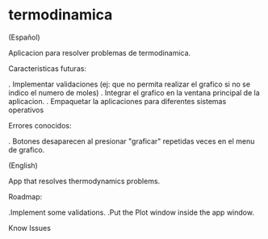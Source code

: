 # termodinamica
(Español)

Aplicacion para resolver problemas de termodinamica.

Caracteristicas futuras:

. Implementar validaciones (ej: que no permita realizar el grafico si no se indico el numero de moles)
. Integrar el grafico en la ventana principal de la aplicacion.
. Empaquetar la aplicaciones para diferentes sistemas operativos


Errores conocidos:

. Botones desaparecen al presionar "graficar" repetidas veces en el menu de grafico.

(English)

App that resolves thermodynamics problems.

Roadmap:

.Implement some validations. 
.Put the Plot window inside the app window.


Know Issues
